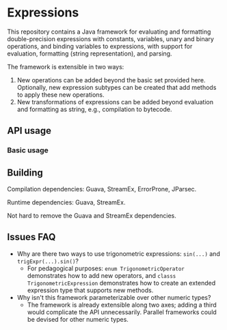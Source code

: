 # Expressions

This repository contains a Java framework for evaluating and formatting double-precision
expressions with constants, variables, unary and binary operations, and binding variables
to expressions, with support for evaluation, formatting (string representation), and parsing.

The framework is extensible in two ways:

1. New operations can be added beyond the basic set provided here.
   Optionally, new expression subtypes can be created that add methods
   to apply these new operations.
1. New transformations of expressions can be added beyond evaluation
   and formatting as string, e.g., compilation to bytecode.


## API usage

### Basic usage


## Building

Compilation dependencies: Guava, StreamEx, ErrorProne, JParsec.

Runtime dependencies: Guava, StreamEx.

Not hard to remove the Guava and StreamEx dependencies.


## Issues FAQ

- Why are there two ways to use trigonometric expressions: `sin(...)` and `trigExpr(...).sin()`?
  - For pedagogical purposes:
    `enum TrigonometricOperator` demonstrates how to add new operators,
    and `classs TrigonometricExpression` demonstrates how to create an
    extended expression type that supports new methods.
- Why isn't this framework parameterizable over other numeric types?
  - The framework is already extensible along two axes; adding a third
    would complicate the API unnecessarily. Parallel frameworks could
    be devised for other numeric types.


